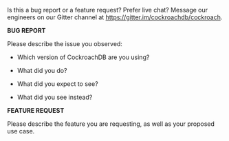 Is this a bug report or a feature request? Prefer live chat? Message our engineers on our Gitter channel at https://gitter.im/cockroachdb/cockroach.

**BUG REPORT**

Please describe the issue you observed:

- Which version of CockroachDB are you using?

- What did you do?

- What did you expect to see?

- What did you see instead?

**FEATURE REQUEST**

Please describe the feature you are requesting, as well as your proposed use case.
